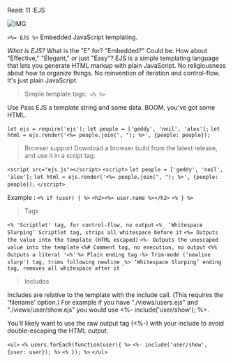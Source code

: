 Read: 11 :EJS

![IMG](https://miro.medium.com/max/720/1*DG4VA127mu4Fx2TrRIzskw.jpeg)



``<%= EJS %>``
Embedded JavaScript templating.

*What is EJS?*
What is the "E" for? "Embedded?" Could be. How about "Effective," "Elegant," or just "Easy"? EJS is a simple templating language that lets you generate HTML markup with plain JavaScript. No religiousness about how to organize things. No reinvention of iteration and control-flow. It's just plain JavaScript.

> Simple template tags:`` <% %>``

Use
Pass EJS a template string and some data. BOOM, you've got some HTML.

``let ejs = require('ejs');``
``let people = ['geddy', 'neil', 'alex'];``
``let html = ejs.render('<%= people.join(", "); %>', {people: people});``

> Browser support
Download a browser build from the latest release, and use it in a script tag.

 ``<script src="ejs.js"></script>``
``<script>``
  ``let people = ['geddy', 'neil', 'alex'];``
  ``let html = ejs.render('<%= people.join(", "); %>', {people: people});``
``</script>``

Example :
    ``<% if (user) { %>``
     ``<h2><%= user.name %></h2>``
``<% } %>``


> Tags

``<% 'Scriptlet' tag, for control-flow, no output``
``<%_ ‘Whitespace Slurping’ Scriptlet tag, strips all whitespace before it``
``<%= Outputs the value into the template (HTML escaped)``
``<%- Outputs the unescaped value into the template``
``<%# Comment tag, no execution, no output``
``<%% Outputs a literal '<%'``
``%> Plain ending tag``
``-%> Trim-mode ('newline slurp') tag, trims following newline``
``_%> ‘Whitespace Slurping’ ending tag, removes all whitespace after it``


> Includes

Includes are relative to the template with the include call. (This requires the 'filename' option.) For example if you have "./views/users.ejs" and "./views/user/show.ejs" you would use <%- include('user/show'); %>.

You'll likely want to use the raw output tag (<%-) with your include to avoid double-escaping the HTML output.

``<ul>``
  ``<% users.forEach(function(user){ %>``
    ``<%- include('user/show', {user: user}); %>``
  ``<% }); %>``
``</ul>``
